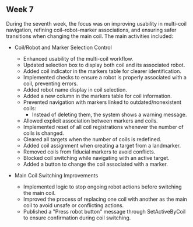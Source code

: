 ## Week 7

During the seventh week, the focus was on improving usability in multi-coil navigation, refining coil–robot–marker associations, and ensuring safer transitions when changing the main coil. The main activities included:

- Coil/Robot and Marker Selection Control
    - Enhanced usability of the multi-coil workflow.
    - Updated selection box to display both coil and its associated robot.
    - Added coil indicator in the markers table for clearer identification.
    - Implemented checks to ensure a robot is properly associated with a coil, preventing errors.
    - Added robot name display in coil selection.
    - Added a new column in the markers table for coil information.
    - Prevented navigation with markers linked to outdated/nonexistent coils:
        - Instead of deleting them, the system shows a warning message.
    - Allowed explicit association between markers and coils.
    - Implemented reset of all coil registrations whenever the number of coils is changed.
    - Cleared all targets when the number of coils is redefined.
    - Added coil assignment when creating a target from a landmarker.
    - Removed coils from fiducial markers to avoid conflicts.
    - Blocked coil switching while navigating with an active target.
    - Added a button to change the coil associated with a marker.

- Main Coil Switching Improvements
    - Implemented logic to stop ongoing robot actions before switching the main coil.
    - Improved the process of replacing one coil with another as the main coil to avoid unsafe or conflicting actions.
    - Published a "Press robot button" message through SetActiveByCoil to ensure confirmation during coil switching.